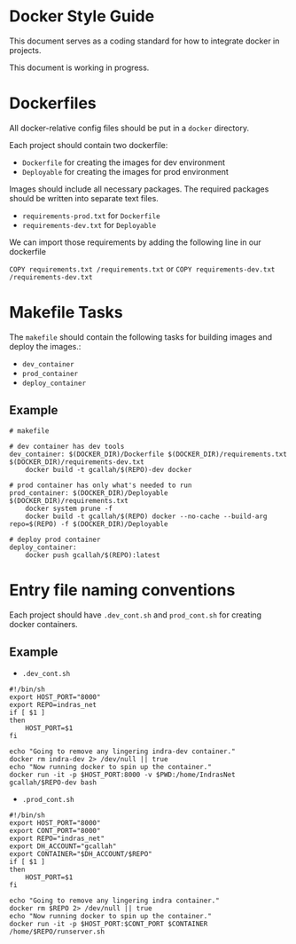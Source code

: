 # Docker Style Guide 
  
This document serves as a coding standard for how to integrate docker in projects.

This document is working in progress.

# Dockerfiles

All docker-relative config files should be put in a `docker`  directory. 

Each project should contain two dockerfile:

* `Dockerfile` for creating the images for dev environment
* `Deployable` for creating the images for prod environment

Images should include all necessary packages. The required packages should be written into separate text files.  
* `requirements-prod.txt` for  `Dockerfile` 
* `requirements-dev.txt` for `Deployable`

We can import those requirements by adding the following line in our dockerfile

`COPY requirements.txt /requirements.txt`
or
`COPY requirements-dev.txt /requirements-dev.txt`

# Makefile Tasks

The `makefile` should contain the following tasks for building images and deploy the images.:
* `dev_container`
* `prod_container`
* `deploy_container`

## Example
```
# makefile

# dev container has dev tools
dev_container: $(DOCKER_DIR)/Dockerfile $(DOCKER_DIR)/requirements.txt $(DOCKER_DIR)/requirements-dev.txt
	docker build -t gcallah/$(REPO)-dev docker

# prod container has only what's needed to run
prod_container: $(DOCKER_DIR)/Deployable $(DOCKER_DIR)/requirements.txt
	docker system prune -f
	docker build -t gcallah/$(REPO) docker --no-cache --build-arg repo=$(REPO) -f $(DOCKER_DIR)/Deployable

# deploy prod container
deploy_container:
	docker push gcallah/$(REPO):latest
```

# Entry file naming conventions

Each project should have `.dev_cont.sh` and `prod_cont.sh`  for creating docker containers.

## Example

* `.dev_cont.sh`

```
#!/bin/sh
export HOST_PORT="8000"
export REPO=indras_net
if [ $1 ]
then
    HOST_PORT=$1
fi

echo "Going to remove any lingering indra-dev container."
docker rm indra-dev 2> /dev/null || true
echo "Now running docker to spin up the container."
docker run -it -p $HOST_PORT:8000 -v $PWD:/home/IndrasNet gcallah/$REPO-dev bash

```

* `.prod_cont.sh`

```
#!/bin/sh
export HOST_PORT="8000"
export CONT_PORT="8000"
export REPO="indras_net"
export DH_ACCOUNT="gcallah"
export CONTAINER="$DH_ACCOUNT/$REPO"
if [ $1 ]
then
    HOST_PORT=$1
fi

echo "Going to remove any lingering indra container."
docker rm $REPO 2> /dev/null || true
echo "Now running docker to spin up the container."
docker run -it -p $HOST_PORT:$CONT_PORT $CONTAINER /home/$REPO/runserver.sh

```
